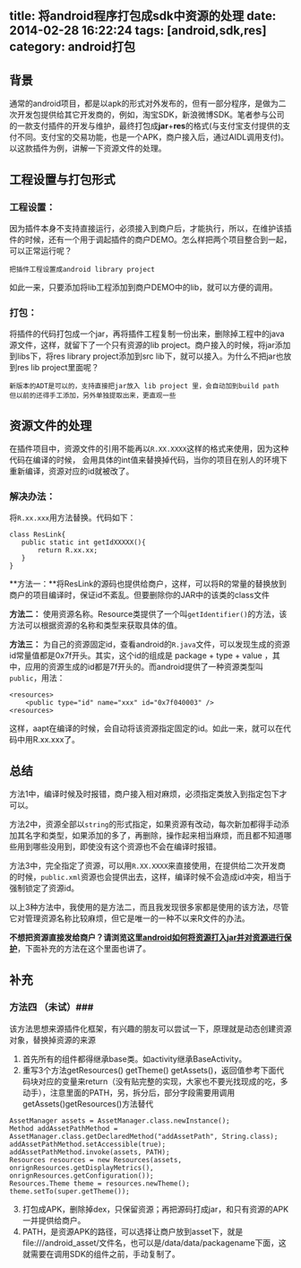 title: 将android程序打包成sdk中资源的处理
date: 2014-02-28 16:22:24
tags: [android,sdk,res]
category: android打包
---
## 背景 ##
通常的android项目，都是以apk的形式对外发布的，但有一部分程序，是做为二次开发包提供给其它开发商的，例如，淘宝SDK，新浪微博SDK。笔者参与公司的一款支付插件的开发与维护，最终打包成**jar**+**res**的格式(与支付宝支付提供的支付不同。支付宝的交易功能，也是一个APK，商户接入后，通过AIDL调用支付)。以这款插件为例，讲解一下资源文件的处理。

## 工程设置与打包形式 ##
### 工程设置：

<!-- more -->

因为插件本身不支持直接运行，必须接入到商户后，才能执行，所以，在维护该插件的时候，还有一个用于调起插件的商户DEMO。怎么样把两个项目整合到一起，可以正常运行呢？

	把插件工程设置成android library project

如此一来，只要添加将lib工程添加到商户DEMO中的lib，就可以方便的调用。

### 打包：
将插件的代码打包成一个jar，再将插件工程复制一份出来，删除掉工程中的java源文件，这样，就留下了一个只有资源的lib project。商户接入的时候，将jar添加到libs下，将res library project添加到src lib下，就可以接入。为什么不把jar也放到res lib project里面呢？

	新版本的ADT是可以的，支持直接把jar放入 lib project 里，会自动加到build path
	但以前的还得手工添加，另外单独提取出来，更直观一些

## 资源文件的处理 ##
在插件项目中，资源文件的引用不能再以`R.XX.XXXX`这样的格式来使用，因为这种代码在编译的时候， 会用具体的int值来替换掉代码，当你的项目在别人的环境下重新编译，资源对应的id就被改了。

### 解决办法：

将`R.xx.xxx`用方法替换。代码如下：
```
class ResLink{
   public static int getIdXXXXX(){
       return R.xx.xx;
   }
}
```



**方法一：**将ResLink的源码也提供给商户，这样，可以将R的常量的替换放到商户的项目编译时，保证id不紊乱。但要删除你的JAR中的该类的class文件

**方法二：** 使用资源名称。Resource类提供了一个叫`getIdentifier()`的方法，该方法可以根据资源的名称和类型来获取具体的值。 

**方法三：** 为自己的资源固定id，查看android的`R.java`文件，可以发现生成的资源id常量值都是0x7f开头。其实，这个id的组成是 package + type + value ，其中，应用的资源生成的id都是7f开头的。而android提供了一种资源类型叫`public`，用法：
```
<resources>
    <public type="id" name="xxx" id="0x7f040003" />
<resources>
```
这样，aapt在编译的时候，会自动将该资源指定固定的id。如此一来，就可以在代码中用R.xx.xxx了。

## 总结 ##

方法1中，编译时候及时报错，商户接入相对麻烦，必须指定类放入到指定包下才可以。

方法2中，资源全部以`string`的形式指定，如果资源有改动，每次新加都得手动添加其名字和类型，如果添加的多了，再删除，操作起来相当麻烦，而且都不知道哪些用到哪些没用到，即使没有这个资源也不会在编译时报错。

方法3中，完全指定了资源，可以用`R.XX.XXXX`来直接使用，在提供给二次开发商的时候，`public.xml`资源也会提供出去，这样，编译时候不会造成id冲突，相当于强制锁定了资源id。

以上3种方法中，我使用的是方法二，而且我发现很多家都是使用的该方法，尽管它对管理资源名称比较麻烦，但它是唯一的一种不以来R文件的办法。

**不想把资源直接发给商户？**请浏览这里**[android如何将资源打入jar并对资源进行保护](http://www.lephones.net/2014/10/28/res-safty-in-sdk/ "android如何将资源打入jar并对资源进行保护")**，下面补充的方法在这个里面也讲了。

## 补充 ##
### 方法四 （未试）###
该方法思想来源插件化框架，有兴趣的朋友可以尝试一下，原理就是动态创建资源对象，替换掉资源的来源
1. 首先所有的组件都得继承base类。如activity继承BaseActivity。
2. 重写3个方法getResources() getTheme() getAssets()，返回值参考下面代码块对应的变量来return（没有贴完整的实现，大家也不要光找现成的吃，多动手），注意里面的PATH，另，拆分后，部分字段需要用调用getAssets()getResources()方法替代
```
AssetManager assets = AssetManager.class.newInstance();
Method addAssetPathMethod = AssetManager.class.getDeclaredMethod("addAssetPath", String.class);
addAssetPathMethod.setAccessible(true);
addAssetPathMethod.invoke(assets, PATH);
Resources resources = new Resources(assets, onrignResources.getDisplayMetrics(), onrignResources.getConfiguration());
Resources.Theme theme = resources.newTheme();
theme.setTo(super.getTheme());
```
3. 打包成APK，删除掉dex，只保留资源；再把源码打成jar，和只有资源的APK一并提供给商户。
4. PATH，是资源APK的路径，可以选择让商户放到asset下，就是file:///android_asset/文件名，也可以是/data/data/packagename下面，这就需要在调用SDK的组件之前，手动复制了。

